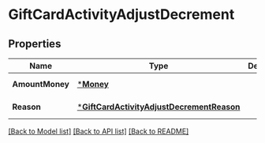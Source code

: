# GiftCardActivityAdjustDecrement

## Properties

 Name            | Type                                                                                   | Description | Notes             
-----------------|----------------------------------------------------------------------------------------|-------------|-------------------
 **AmountMoney** | [***Money**](Money.md)                                                                 |             | [default to null] 
 **Reason**      | [***GiftCardActivityAdjustDecrementReason**](GiftCardActivityAdjustDecrementReason.md) |             | [default to null] 

[[Back to Model list]](../README.md#documentation-for-models) [[Back to API list]](../README.md#documentation-for-api-endpoints) [[Back to README]](../README.md)

